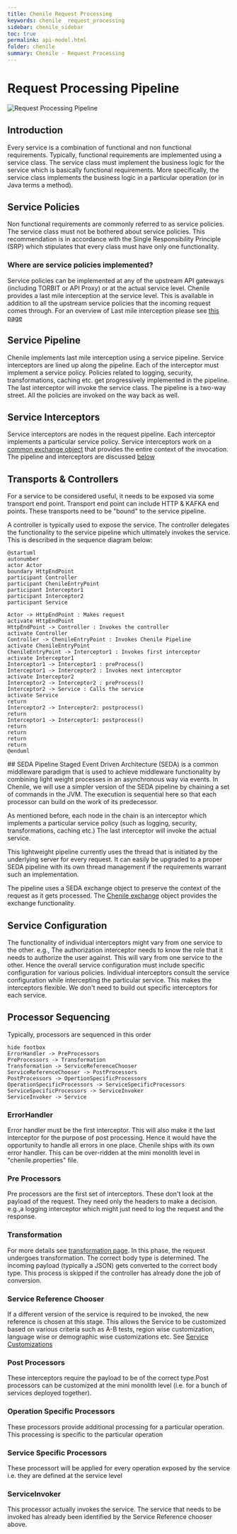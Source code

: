 ```yaml
---
title: Chenile Request Processing
keywords: chenile  request_processing
sidebar: chenile_sidebar
toc: true
permalink: api-model.html
folder: chenile
summary: Chenile - Request Processing
---
```


# Request Processing Pipeline

![Request Processing Pipeline](img/request-processing.png "Request Processing Pipeline")

## Introduction
Every service is a combination of functional and non functional requirements. Typically, functional requirements are implemented using a service class. The service class must implement the business logic for the service which is basically functional requirements. More specifically, the service class implements the business logic in a particular operation (or in Java terms a method). 

## Service Policies
Non functional requirements are commonly referred to as service policies. The service class must not be bothered about service policies. This recommendation is in accordance with the Single Responsibility Principle (SRP) which stipulates that every class must have only one functionality. 

### Where are service policies implemented?
Service policies can be implemented at any of the upstream API gateways (including TORBIT or API Proxy) or at the actual service level. Chenile provides a last mile interception at the service level. This is available in addition to all the upstream service policies that the incoming request comes through. For an overview of Last mile interception please see [this page](last-mile-interception)

## Service Pipeline
Chenile implements last mile interception using a service pipeline. Service interceptors are lined up along the pipeline. Each of the interceptor must implement a service policy. Policies related to logging, security, transformations, caching etc. get progressively implemented in the pipeline. The last interceptor will invoke the service class. The pipeline is a two-way street. All the policies are invoked on the way back as well. 

## Service Interceptors
Service interceptors are nodes in the request pipeline. Each interceptor implements a particular service policy. Service interceptors work on a [common exchange object](exchange) that provides the entire context of the invocation. 
The pipeline and interceptors are discussed [below](#seda-pipeline)

## Transports & Controllers
For a service to be considered useful, it needs to be exposed via some transport end point. Transport end point can include HTTP & KAFKA end points. These transports need to be "bound" to the service pipeline. 

A controller is typically used to expose the service. The controller delegates the functionality to the service pipeline which ultimately invokes the service. This is described in the sequence diagram below:

```plantuml
@startuml
autonumber
actor Actor      
boundary HttpEndPoint
participant Controller 
participant ChenileEntryPoint
participant Interceptor1 
participant Interceptor2
participant Service 

Actor -> HttpEndPoint : Makes request
activate HttpEndPoint
HttpEndPoint -> Controller : Invokes the controller
activate Controller
Controller -> ChenileEntryPoint : Invokes Chenile Pipeline
activate ChenileEntryPoint
ChenileEntryPoint -> Interceptor1 : Invokes first interceptor
activate Interceptor1
Interceptor1 -> Interceptor1 : preProcess()
Interceptor1 -> Interceptor2 : Invokes next interceptor
activate Interceptor2
Interceptor2 -> Interceptor2 : preProcess()
Interceptor2 -> Service : Calls the service
activate Service
return 
Interceptor2 -> Interceptor2: postprocess()
return
Interceptor1 -> Interceptor1: postprocess()
return
return
return
return
@enduml
```

<a name='seda-pipeline'/>
## SEDA Pipeline
Staged Event Driven Architecture (SEDA) is a common middleware paradigm that is used to achieve middleware functionality by combining light weight processes in an asynchronous way via events. 
In Chenile, we will use a simpler version of the SEDA pipeline by chaining a set of commands in the JVM. The execution is sequential here so that each processor can build on the work of its predecessor. 

As mentioned before, each node in the chain is an interceptor which implements a particular service policy (such as logging, security, transformations, caching etc.) The last interceptor will invoke the actual service. 

This lightweight pipeline currently uses the thread that is initiated by the underlying server for every request. It can easily be upgraded to a proper SEDA pipeline with its own thread management if the requirements warrant such an implementation. 

The pipeline uses a SEDA exchange object to preserve the context of the request as it gets processed. The [Chenile exchange](exchange) object provides the exchange functionality.

## Service Configuration
The functionality of individual interceptors might vary from one service to the other. e.g., The authorization interceptor needs to know the role that it needs to authorize the user against. This will vary from one service to the other. Hence the overall service configuration must include specific configuration for various policies. Individual interceptors consult the service configuration while intercepting the particular service. This makes the interceptors flexible. We don't need to build out specific interceptors for each service. 

## Processor Sequencing
Typically, processors are sequenced in this order
```plantuml
hide footbox
ErrorHandler -> PreProcessors
PreProcessors -> Transformation
Transformation -> ServiceReferenceChooser
ServiceReferenceChooser -> PostProcessors
PostProcessors -> OpertionSpecificProcessors
OperationSpecificProcessors -> ServiceSpecificProcessors
ServiceSpecificProcessors -> ServiceInvoker 
ServiceInvoker -> Service
```

### ErrorHandler
Error handler must be the first interceptor. This will also make it the last interceptor for the purpose of post processing. Hence it would have the opportunity to handle all errors in one place. Chenile ships with its own error handler. This can be over-ridden at the mini monolith level in "chenile.properties" file. 

### Pre Processors
Pre processors are the first set of interceptors. These don't look at the payload of the request. They need only the headers to make a decision. e.g.,a logging interceptor which might just need to log the request and the response.

### Transformation
For more details see [transformation page](transform). 
In this phase, the request undergoes transformation. The correct body type is determined. The incoming payload (typically a JSON) gets converted to the correct body type. This process is skipped if the controller has already done the job of conversion. 

### Service Reference Chooser
If a different version of the service is required to be invoked, the new reference is chosen at this stage. This allows the Service to be customized based on various criteria such as A-B tests, region wise customization, language wise or demographic wise customizations etc. See [Service Customizations](service-customizations)

### Post Processors
These interceptors require the payload to be of the correct type.Post processors can be customized at the mini monolith level (i.e. for a bunch of services deployed together).

### Operation Specific Processors
These processors provide additional processing for a particular operation. This processing is specific to the particular operation 

### Service Specific Processors
These processort will be applied for every operation exposed by the service i.e. they are defined at the service level 

### ServiceInvoker
This processor actually invokes the service. The service that needs to be invoked has already been identified by the Service Reference chooser above. 


